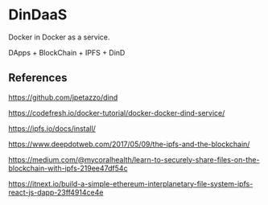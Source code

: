 # DinDaaS

Docker in Docker as a service.

DApps + BlockChain + IPFS + DinD

## References

https://github.com/jpetazzo/dind

https://codefresh.io/docker-tutorial/docker-docker-dind-service/

https://ipfs.io/docs/install/

https://www.deepdotweb.com/2017/05/09/the-ipfs-and-the-blockchain/

https://medium.com/@mycoralhealth/learn-to-securely-share-files-on-the-blockchain-with-ipfs-219ee47df54c

https://itnext.io/build-a-simple-ethereum-interplanetary-file-system-ipfs-react-js-dapp-23ff4914ce4e
